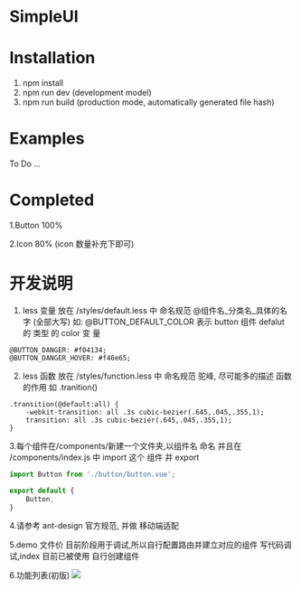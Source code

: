 # SimpleUI

# Installation
1. npm install
2. npm run dev (development model)
3. npm run build (production mode, automatically generated file hash)

# Examples

To Do ...

# Completed

1.Button 100%

2.Icon   80% (icon 数量补充下即可)


# 开发说明

1. less 变量 放在 /styles/default.less 中  命名规范 @组件名_分类名_具体的名字  (全部大写) 如: @BUTTON_DEFAULT_COLOR 表示 button 组件  defalut 的 类型 的 color 变
量

```less
@BUTTON_DANGER: #f04134;
@BUTTON_DANGER_HOVER: #f46e65;
```

2. less 函数 放在 /styles/function.less 中 命名规范 驼峰, 尽可能多的描述 函数的作用 如 .tranition()

```less
.transition(@default:all) {
    -webkit-transition: all .3s cubic-bezier(.645,.045,.355,1);
    transition: all .3s cubic-bezier(.645,.045,.355,1);
}
```
3.每个组件在/components/新建一个文件夹,以组件名 命名 并且在 /components/index.js 中 import 这个 组件 并 export
```javascript
import Button from './button/button.vue';

export default {
    Button,
}
```
4.请参考 ant-design 官方规范, 并做 移动端适配

5.demo 文件价 目前阶段用于调试,所以自行配置路由并建立对应的组件 写代码调试,index 目前已被使用 自行创建组件

6.功能列表(初版)
![](http://i1.piimg.com/567571/8ec425d0b607dc72.png)